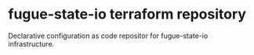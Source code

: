 # fugue-state-io terraform repository
Declarative configuration as code repositor for fugue-state-io infrastructure.